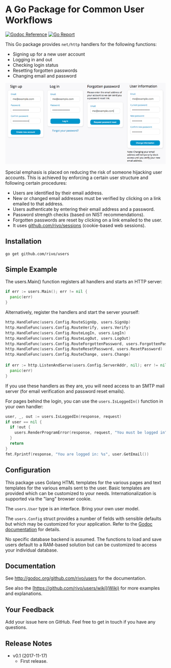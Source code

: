 # A Go Package for Common User Workflows

[![Godoc Reference](https://img.shields.io/badge/godoc-reference-blue.svg)](https://godoc.org/github.com/rivo/users)
[![Go Report](https://img.shields.io/badge/go%20report-A%2B-brightgreen.svg)](https://goreportcard.com/report/github.com/rivo/users)

This Go package provides `net/http` handlers for the following functions:

- Signing up for a new user account
- Logging in and out
- Checking login status
- Resetting forgotten passwords
- Changing email and password

![Forms of the github.com/rivo/users package](users.png)

Special emphasis is placed on reducing the risk of someone hijacking user accounts. This is achieved by enforcing a certain user structure and following certain procedures:

- Users are identified by their email address.
- New or changed email addresses must be verified by clicking on a link emailed to that address.
- Users authenticate by entering their email address and a password.
- Password strength checks (based on NIST recommendations).
- Forgotten passwords are reset by clicking on a link emailed to the user.
- It uses [github.com/rivo/sessions](https://github.com/rivo/sessions) (cookie-based web sessions).

## Installation

```
go get github.com/rivo/users
```

## Simple Example

The users.Main() function registers all handlers and starts an HTTP server:

```go
if err := users.Main(); err != nil {
  panic(err)
}
```

Alternatively, register the handlers and start the server yourself:

```go
http.HandleFunc(users.Config.RouteSignUp, users.SignUp)
http.HandleFunc(users.Config.RouteVerify, users.Verify)
http.HandleFunc(users.Config.RouteLogIn, users.LogIn)
http.HandleFunc(users.Config.RouteLogOut, users.LogOut)
http.HandleFunc(users.Config.RouteForgottenPassword, users.ForgottenPassword)
http.HandleFunc(users.Config.RouteResetPassword, users.ResetPassword)
http.HandleFunc(users.Config.RouteChange, users.Change)

if err := http.ListenAndServe(users.Config.ServerAddr, nil); err != nil {
  panic(err)
}
```

If you use these handlers as they are, you will need access to an SMTP mail server (for email verification and password reset emails).

For pages behind the login, you can use the `users.IsLoggedIn()` function in your own handler:

```go
user, _, out := users.IsLoggedIn(response, request)
if user == nil {
  if !out {
    users.RenderProgramError(response, request, "You must be logged in", "", nil)
  }
  return
}
fmt.Fprintf(response, "You are logged in: %s", user.GetEmail())
```

## Configuration

This package uses Golang HTML templates for the various pages and text templates for the various emails sent to the user. Basic templates are provided which can be customized to your needs. Internationalization is supported via the "lang" browser cookie.

The `users.User` type is an interface. Bring your own user model.

The `users.Config` struct provides a number of fields with sensible defaults but which may be customized for your application. Refer to the [Godoc documentation](http://godoc.org/github.com/rivo/users) for details.

No specific database backend is assumed. The functions to load and save users default to a RAM-based solution but can be customized to access your individual database.

## Documentation

See http://godoc.org/github.com/rivo/users for the documentation.

See also the [https://github.com/rivo/users/wiki](Wiki) for more examples and explanations.

## Your Feedback

Add your issue here on GitHub. Feel free to get in touch if you have any questions.

## Release Notes

- v0.1 (2017-11-17)
  - First release.
